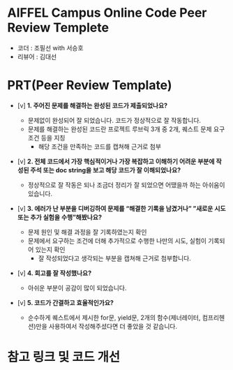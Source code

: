 # AIFFEL Campus Online Code Peer Review Templete
- 코더 : 조필선 with 서승호
- 리뷰어 : 김대선


# PRT(Peer Review Template)
- [v]  **1. 주어진 문제를 해결하는 완성된 코드가 제출되었나요?**
    - 문제없이 완성되어 잘 되었습니다. 코드가 정상적으로 잘 작동합니다.
    - 문제를 해결하는 완성된 코드란 프로젝트 루브릭 3개 중 2개, 
    퀘스트 문제 요구조건 등을 지칭
        - 해당 조건을 만족하는 코드를 캡쳐해 근거로 첨부
    
- [v]  **2. 전체 코드에서 가장 핵심적이거나 가장 복잡하고 이해하기 어려운 부분에 작성된 
주석 또는 doc string을 보고 해당 코드가 잘 이해되었나요?**
    - 정상적으로 잘 작동은 되나 조금더 정리가 잘 되었으면 어땠을까 하는 아쉬움이 있습니다.
        
- [v]  **3. 에러가 난 부분을 디버깅하여 문제를 “해결한 기록을 남겼거나” 
”새로운 시도 또는 추가 실험을 수행”해봤나요?**
    - 문제 원인 및 해결 과정을 잘 기록하였는지 확인
    - 문제에서 요구하는 조건에 더해 추가적으로 수행한 나만의 시도, 
    실험이 기록되어 있는지 확인
        - 잘 작성되었다고 생각되는 부분을 캡쳐해 근거로 첨부합니다.
        
- [v]  **4. 회고를 잘 작성했나요?**
    - 아쉬운 부분이 공감이 많이 되었습니다.
      
- [v]  **5. 코드가 간결하고 효율적인가요?**
    - 순수하게 퀘스트에서 제시한 for문, yield문, 2개의 함수(제너레이터, 컴프리헨션)만을 사용하여서 작성해주셨다면 더 좋았을 것 같습니다.

# 참고 링크 및 코드 개선

